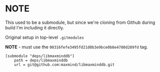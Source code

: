 # NOTE

This used to be a submodule, but since we're cloning from Github during build I'm including it directly.

Original setup in top-level `.gitmodules`

**NOTE** - must use the `00316fefe3495fd21d0b3e9bce0b8e4780d289fd` tag.

```
[submodule "deps/libmaxminddb"]
	path = deps/libmaxminddb
	url = git@github.com:maxmind/libmaxminddb.git
```

